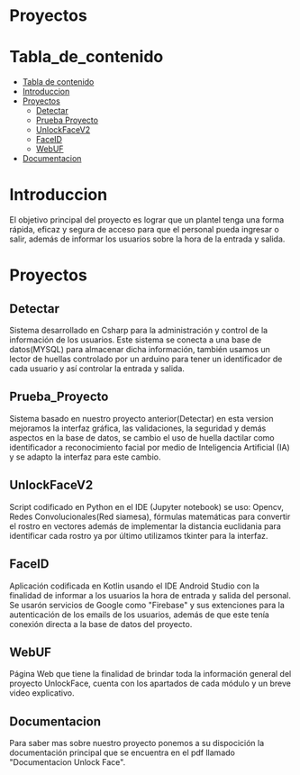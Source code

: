 # Proyectos

Tabla_de_contenido
=================

<!--ts-->
   * [Tabla de contenido](#Tabla_de_contenido)
   * [Introduccion](#Introduccion)
   * [Proyectos](#Proyectos)
      * [Detectar](#Detectar)
      * [Prueba Proyecto](#Prueba_Proyecto)
      * [UnlockFaceV2](#UnlockFaceV2)
      * [FaceID](#FaceID)
      * [WebUF](#WebUF)
   * [Documentacion](#Documentacion)
      
<!--te-->


Introduccion
=========
  El objetivo principal del proyecto es lograr que un plantel tenga una forma rápida, eficaz y segura de acceso para que el personal pueda ingresar o salir, además de informar los usuarios sobre la hora de la entrada y salida.
  

Proyectos
=====


Detectar
-----
  Sistema desarrollado en Csharp para la administración y control de la información de los usuarios. Este sistema se conecta a una base de datos(MYSQL) para almacenar dicha información, también usamos un lector de huellas controlado por un arduino para tener un identificador de cada usuario y así controlar la entrada y salida. 


Prueba_Proyecto
-----------
  Sistema basado en nuestro proyecto anterior(Detectar) en esta version mejoramos la interfaz gráfica, las validaciones, la seguridad y demás aspectos en la base de datos, se cambio el uso de huella dactilar como identificador a reconocimiento facial por medio de Inteligencia Artificial (IA) y se adapto la interfaz para este cambio.
  
UnlockFaceV2
------------
  Script codificado en Python en el IDE (Jupyter notebook) se uso: Opencv, Redes Convolucionales(Red siamesa), fórmulas matemáticas para convertir el rostro en vectores además de implementar la distancia euclidania para identificar cada rostro ya por último utilizamos tkinter para la interfaz. 

FaceID
--------------
  Aplicación codificada en Kotlin usando el IDE Android Studio con la finalidad de informar a los usuarios la hora de entrada y salida del personal. Se usarón servicios de Google como "Firebase" y sus extenciones para la autenticación de los emails de los usuarios, además de que este tenía conexión directa a la base de datos del proyecto.


WebUF
-----
  Página Web que tiene la finalidad de brindar toda la información general del proyecto UnlockFace, cuenta con los apartados de cada módulo y un breve video explicativo.


Documentacion 
-----
  Para saber mas sobre nuestro proyecto ponemos a su dispocición la documentación principal que se encuentra en el pdf llamado "Documentacion Unlock Face".
